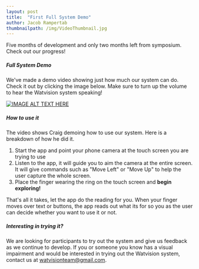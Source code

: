 ```yaml
---
layout: post
title:  "First Full System Demo"
author: Jacob Rampertab
thumbnailpath: /img/VideoThumbnail.jpg
---
```


Five months of development and only two months left from symposium. Check out our progress!

##### Full System Demo

We've made a demo video showing just how much our system can do. Check it out by clicking the image below. Make sure to turn up the volume to hear the Watvision system speaking!

[![IMAGE ALT TEXT HERE](http://img.youtube.com/vi/HI3hGIS06DM/0.jpg)](http://www.youtube.com/watch?v=HI3hGIS06DM)

##### How to use it

The video shows Craig demoing how to use our system. Here is a breakdown of how he did it.

1. Start the app and point your phone camera at the touch screen you are trying to use
2. Listen to the app, it will guide you to aim the camera at the entire screen. It will give commands such as "Move Left" or "Move Up" to help the user capture the whole screen.
3. Place the finger wearing the ring on the touch screen and **begin exploring!**

That's all it takes, let the app do the reading for you. When your finger moves over text or buttons, the app reads out what its for so you as the user can decide whether you want to use it or not.

##### Interesting in trying it?

We are looking for participants to try out the system and give us feedback as we continue to develop. If you or someone you know has a visual impairment and would be interested in trying out the Watvision system, contact us at <a href="mailto:watvisionteam@gmail.com">watvisionteam@gmail.com</a>.
